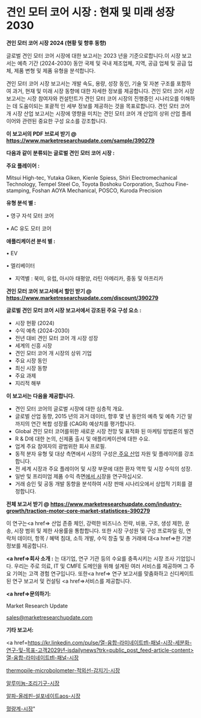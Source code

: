 # 견인 모터 코어 시장 : 현재 및 미래 성장 2030

<strong>견인 모터 코어 시장 2024 (현황 및 향후 동향)</strong>

글로벌 견인 모터 코어 시장에 대한 보고서는 2023 년을 기준으로합니다.이 시장 보고서는 예측 기간 (2024-2030) 동안 국제 및 국내 제조업체, 지역, 공급 업체 및 공급 업체, 제품 변형 및 제품 유형을 분석합니다.

견인 모터 코어 시장 보고서는 개발 속도, 용량, 성장 동인, 기술 및 자본 구조를 포함하여 과거, 현재 및 미래 시장 동향에 대한 자세한 정보를 제공합니다. 견인 모터 코어 시장 보고서는 시장 참여자와 컨설턴트가 견인 모터 코어 시장의 진행중인 시나리오를 이해하는 데 도움이되는 포괄적 인 세부 정보를 제공하는 것을 목표로합니다. 견인 모터 코어 개 시장 산업 보고서는 시장에 영향을 미치는 견인 모터 코어 개 산업의 상위 산업 플레이어와 관련된 중요한 구성 요소를 강조합니다.



<strong>이 보고서의 PDF 브로셔 받기 @ <a href=https://www.marketresearchupdate.com/sample/390279>https://www.marketresearchupdate.com/sample/390279</a></strong>



<strong>다음과 같이 분류되는 글로벌 견인 모터 코어 시장 :</strong>



<strong>주요 플레이어 :</strong>

Mitsui High-tec, Yutaka Giken, Kienle Spiess, Shiri Electromechanical Technology, Tempel Steel Co, Toyota Boshoku Corporation, Suzhou Fine-stamping, Foshan AOYA Mechanical, POSCO, Kuroda Precision



<strong>유형 분석 별 :</strong>

• 영구 자석 모터 코어

• AC 유도 모터 코어



<strong>애플리케이션 분석 별 :</strong>

• EV

• 엘리베이터

<ul>
  <li>지역별 : 북미, 유럽, 아시아 태평양, 라틴 아메리카, 중동 및 아프리카</li>
</ul>


<strong>견인 모터 코어 보고서에서 할인 받기 @ <a href=https://www.marketresearchupdate.com/discount/390279>https://www.marketresearchupdate.com/discount/390279</a></strong>



<strong>글로벌 견인 모터 코어 시장 보고서에서 강조된 주요 구성 요소 :</strong>
<ul>
  <li>시장 현황 (2024)</li>
  <li>수익 예측 (2024-2030)</li>
  <li>전년 대비 견인 모터 코어 개 시장 성장</li>
  <li>세계의 신흥 시장</li>
  <li>견인 모터 코어 개 시장의 상위 기업</li>
  <li>주요 시장 동인</li>
  <li>최신 시장 동향</li>
  <li>주요 과제</li>
  <li>지리적 해부</li>
</ul>


<strong>이 보고서는 다음을 제공합니다.</strong>
<ul>
  <li>견인 모터 코어의 글로벌 시장에 대한 심층적 개요.</li>
  <li>글로벌 산업 동향, 2015 년의 과거 데이터, 향후 몇 년 동안의 예측 및 예측 기간 말까지의 연간 복합 성장률 (CAGR) 예상치를 평가합니다.</li>
  <li>Global 견인 모터 코어를위한 새로운 시장 전망 및 표적화 된 마케팅 방법론의 발견</li>
  <li>R &amp; D에 대한 논의, 신제품 출시 및 애플리케이션에 대한 수요.</li>
  <li>업계 주요 참여자의 광범위한 회사 프로필.</li>
  <li>동적 분자 유형 및 대상 측면에서 시장의 구성은<a href=> 주요 산</a>업 자원 및 플레이어를 강조합니다.</li>
  <li>전 세계 시장과 주요 플레이어 및 시장 부문에 대한 환자 역학 및 시장 수익의 성장.</li>
  <li>일반 및 프리미엄 제품 수익 측면<a href=>에서 시</a>장을 연구하십시오.</li>
  <li>거래 승인 및 공동 개발 동향을 분석하여 시장 판매 시나리오에서 상업적 기회를 결정합니다.</li>
</ul>



<strong>전체 보고서 받기 @ <a href=https://www.marketresearchupdate.com/industry-growth/traction-motor-core-market-statistices-390279>https://www.marketresearchupdate.com/industry-growth/traction-motor-core-market-statistices-390279</a></strong>

이 연구는<a href=> 산업 존중</a> 체인, 강력한 비즈니스 전략, 비용, 구조, 생성 제한, 운송, 시장 범위 및 제한 사용률을 통합합니다. 또한 시장 구성원 및 구성 프로파일 링, 연락처 데이터, 항목 / 혜택 침대, 소득 개발, 수익 창출 및 총 거래에 대<a href=>한 기본 </a>정보를 제공합니다.



<strong><a href=>회사 소</a>개 :</strong>
는 대기업, 연구 기관 등의 수요를 충족시키는 시장 조사 기업입니다. 우리는 주로 의료, IT 및 CMFE 도메인을 위해 설계된 여러 서비스를 제공하며 그 주요 기여는 고객 경험 연구입니다. 또한<a href=> 연구 보</a>고서를 맞춤화하고 신디케이트 된 연구 보고서 및 컨설팅 <a href=>서비스</a>를 제공합니다.



<strong><a href=>문의하기:</a></strong>

Market Research Update

sales@marketresearchupdate.com



<strong>기타 보고서:</strong>

<a href=https://kr.linkedin.com/pulse/열-융합-라미네이트tfl-패널-시장-세분화-연구-및-목표-고객2029년-isdailynews?trk=public_post_feed-article-content>열-융합-라미네이트tfl-패널-시장</a>

<a href=https://www.linkedin.com/pulse/thermopile-microbolometer-적외선-감지기-시장/>thermopile-microbolometer-적외선-감지기-시장</a>

<a href=https://www.linkedin.com/pulse/알루미늄-조리기구-시장-경쟁-분석-및-성장-잠재력-2029-trendsetters-talk-360-analysis-5jzcf/>알루미늄-조리기구-시장</a>

<a href=https://www.linkedin.com/pulse/알파-올레핀-설포네이트aos-시장-규모-및-성장-2023-survey-savvy-insights-360-analysis-jqaif/>알파-올레핀-설포네이트aos-시장</a>

<a href=https://www.linkedin.com/pulse/혈량계-시장-동향-및-성장-전망-market-matrix-musings-analysis-eqbpc/>혈량계-시장</a>"
